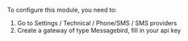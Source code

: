 To configure this module, you need to:

1. Go to Settings / Technical / Phone/SMS / SMS providers
2. Create a gateway of type Messagebird, fill in your api key
